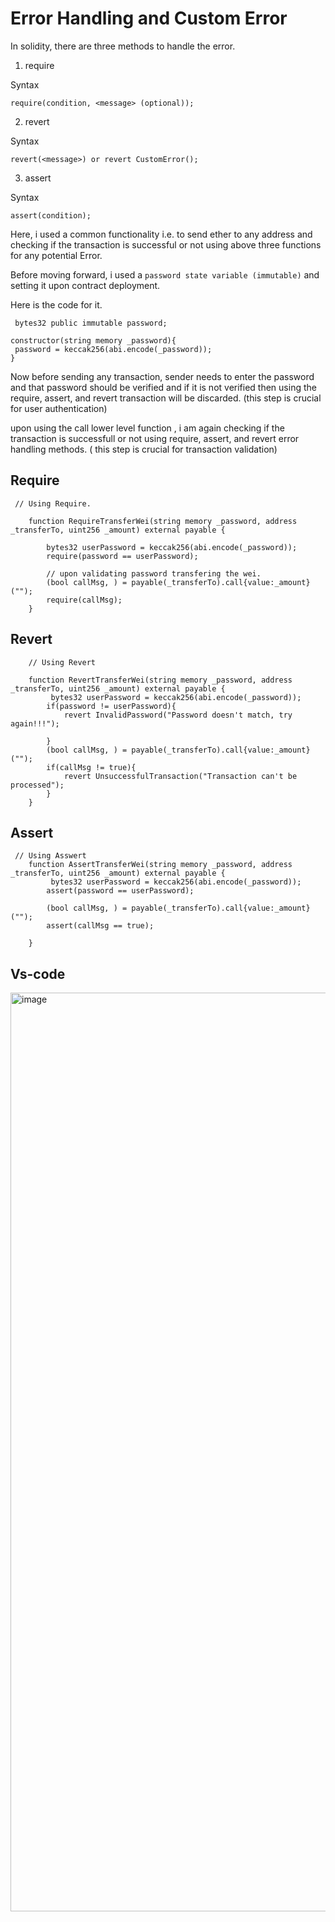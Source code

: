 # Error Handling and Custom Error

In solidity, there are three methods to handle the error.

1. require

Syntax

```Solidity
require(condition, <message> (optional));
```

2. revert

Syntax

```Solidity
revert(<message>) or revert CustomError();
```

3. assert

Syntax

```Solidity
assert(condition);
```

Here, i used a common functionality i.e. to send ether to any address and checking if the transaction is successful or not using above three
functions for any potential Error.

Before moving forward, i used a `password state variable (immutable)` and setting it upon contract deployment.

Here is the code for it.

```Solidity
 bytes32 public immutable password;

constructor(string memory _password){
 password = keccak256(abi.encode(_password));
}
```

Now before sending any transaction, sender needs to enter the password and that password should be verified and if it is not verified then using the require, assert, and revert
transaction will be discarded. (this step is crucial for user authentication)

upon using the call lower level function , i am again checking if the transaction is successfull or not using require, assert, and revert error handling methods.
( this step is crucial for transaction validation)

## Require

```Solidity
 // Using Require.

    function RequireTransferWei(string memory _password, address _transferTo, uint256 _amount) external payable {

        bytes32 userPassword = keccak256(abi.encode(_password));
        require(password == userPassword);

        // upon validating password transfering the wei.
        (bool callMsg, ) = payable(_transferTo).call{value:_amount}("");
        require(callMsg);
    }
```

## Revert

```Solidity
    // Using Revert

    function RevertTransferWei(string memory _password, address _transferTo, uint256 _amount) external payable {
         bytes32 userPassword = keccak256(abi.encode(_password));
        if(password != userPassword){
            revert InvalidPassword("Password doesn't match, try again!!!");

        }
        (bool callMsg, ) = payable(_transferTo).call{value:_amount}("");
        if(callMsg != true){
            revert UnsuccessfulTransaction("Transaction can't be processed");
        }
    }
```

## Assert

```Solidity
 // Using Asswert
    function AssertTransferWei(string memory _password, address _transferTo, uint256 _amount) external payable {
         bytes32 userPassword = keccak256(abi.encode(_password));
        assert(password == userPassword);

        (bool callMsg, ) = payable(_transferTo).call{value:_amount}("");
        assert(callMsg == true);

    }
```

## Vs-code

<img width="1470" alt="image" src="https://github.com/PradeepSahhu/AVAX-Intermediate/assets/94203408/fce17366-c89e-4443-ae01-84bcb5ed6d5e">
